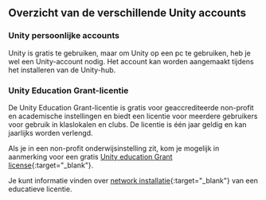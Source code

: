 ## Overzicht van de verschillende Unity accounts

### Unity persoonlijke accounts

Unity is gratis te gebruiken, maar om Unity op een pc te gebruiken, heb je wel een Unity-account nodig. Het account kan worden aangemaakt tijdens het installeren van de Unity-hub.

### Unity Education Grant-licentie

De Unity Education Grant-licentie is gratis voor geaccrediteerde non-profit en academische instellingen en biedt een licentie voor meerdere gebruikers voor gebruik in klaslokalen en clubs. De licentie is één jaar geldig en kan jaarlijks worden verlengd.

Als je in een non-profit onderwijsinstelling zit, kom je mogelijk in aanmerking voor een gratis [Unity education Grant license](https://unity.com/products/unity-education-grant-license){:target="_blank"}.

Je kunt informatie vinden over [network installatie](https://support.unity.com/hc/en-us/articles/205816249-How-do-I-activate-my-Educational-license-){:target="_blank"} van een educatieve licentie.